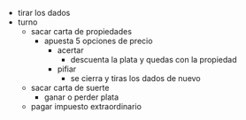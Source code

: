 * tirar los dados
* turno
  * sacar carta de propiedades
    * apuesta 5 opciones de precio
      + acertar
        * descuenta la plata y quedas con la propiedad
      + pifiar
        * se cierra y tiras los dados de nuevo
  * sacar carta de suerte
    + ganar o perder plata
  * pagar impuesto extraordinario
